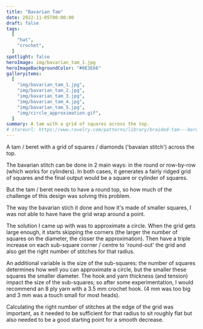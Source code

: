 ```yaml
---
title: "Bavarian Tam"
date: 2022-11-05T00:00:00
draft: false
tags:
  [
    "hat",
    "crochet",
  ]
spotlight: false
heroImage: img/bavarian_tam_1.jpg
heroImageBackgroundColor: "#0E3E66"
galleryitems:
  [
    "img/bavarian_tam_1.jpg",
    "img/bavarian_tam_2.jpg",
    "img/bavarian_tam_3.jpg",
    "img/bavarian_tam_4.jpg",
    "img/bavarian_tam_5.jpg",
    "img/circle_approximation.gif",
  ]
summary: A tam with a grid of squares across the top.
# storeurl: https://www.ravelry.com/patterns/library/braided-tam---beret
---
```


A tam / beret with a grid of squares / diamonds ('bavaian stitch') across the top.

The bavarian stitch can be done in 2 main ways: in the round or row-by-row (which works for cylinders).
In both cases, it generates a fairly ridged grid of squares and the final output would be a square or cylinder of squares.

But the tam / beret needs to have a round top, so how much of the challenge of this design was solving this problem.

The way the bavarian stich it done and how it's made of smaller squares, I was not able to have have the grid wrap around a point.

The solution I came up with was to approximate a circle. When the grid gets large enough, it starts skipping the corners (the larger the number of squares on the diameter, the closer the approximation).
Then have a triple increase on each sub-square corner / centre to 'round-out' the grid and also get the right number of stitches for that radius.

An additional variable is the size of the sub-squares: the number of squares determines how well you can approximate a circle, but the smaller these squares the smaller diameter.
The hook and yarn thickness (and tension) impact the size of the sub-squares; so after some experimentation, I would recommend an 8 ply yarn with a 3.5 mm crochet hook.
(4 mm was too big and 3 mm was a touch small for most heads).

Calculating the right number of stitches at the edge of the grid was important, as it needed to be sufficient for that radius to sit roughly flat but also needed to be a good starting point for a smooth decrease.
